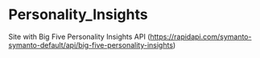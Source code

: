 # Personality_Insights
Site with Big Five Personality Insights API (https://rapidapi.com/symanto-symanto-default/api/big-five-personality-insights)
